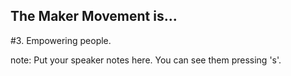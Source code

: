 ##  The Maker Movement is...

<span class="catchline-reason">\#3. Empowering people.</span>

note:
    Put your speaker notes here.
    You can see them pressing 's'.
